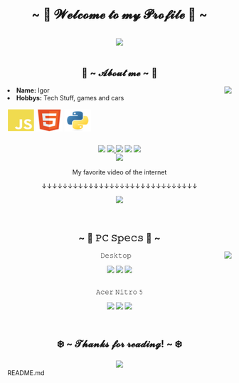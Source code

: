 <body>
<h1 align="center">~ 🥶 𝓦𝓮𝓵𝓬𝓸𝓶𝓮 𝓽𝓸 𝓶𝔂 𝓟𝓻𝓸𝓯𝓲𝓵𝓮 🥶 ~</h1>
<br>
<div align="center">
<img src="http://pa1.narvii.com/7836/aedd2a87ead4ca64f04058d624e6d43470eddadbr1-480-270_00.gif">
</div>
<br>
<div>
<h2 align="center"> 👾 ~ 𝓐𝓫𝓸𝓾𝓽 𝓶𝓮 ~ 👾 </h2>
<img src="https://i.pinimg.com/originals/ce/26/14/ce2614ef4c70f04a2c578f972308f5b6.gif" align="right">
<li>
<b>Name:</b> Igor</li>
<li>
<b>Hobbys:</b> Tech Stuff, games and cars
</li>
 <div style="display: inline_block"><br>
  <img align="center" height="50" width="60" src="https://raw.githubusercontent.com/devicons/devicon/master/icons/javascript/javascript-plain.svg">
  <img align="center" height="50" width="60" src="https://raw.githubusercontent.com/devicons/devicon/master/icons/html5/html5-original.svg">
  <img align="center" height="50" width="60" src="https://raw.githubusercontent.com/devicons/devicon/master/icons/python/python-original.svg">
</div>
  <br>
  <p align="center"> <img src="https://img.shields.io/badge/Windows-0078D6?style=for-the-badge&logo=windows&logoColor=white"/> <a href="https://steamcommunity.com/id/zkingx/"> <img src="https://img.shields.io/badge/Steam-000000?style=for-the-badge&logo=steam&logoColor=white"/> </a> <img src="https://img.shields.io/badge/adobe%20photoshop%20-%2331A8FF.svg?&style=for-the-badge&logo=adobe%20photoshop&logoColor=black"/> <img src="https://img.shields.io/badge/iOS-000000?style=for-the-badge&logo=ios&logoColor=white"/> <img src="https://img.shields.io/badge/Discord-7289DA?style=for-the-badge&logo=discord&logoColor=white"/> <br> <img src="https://img.shields.io/badge/Crunchyroll-F47521?style=for-the-badge&logo=crunchyroll&logoColor=white">
  <div>
  <p align="center"> My favorite video of the internet
  </div>
  <p align="center"> ↓↓↓↓↓↓↓↓↓↓↓↓↓↓↓↓↓↓↓↓↓↓↓↓↓↓↓↓↓↓
  <p align="center">  <a href="https://www.youtube.com/watch?v=d55m03e6qKw"><img src="https://img.shields.io/badge/YouTube-FF0000?style=for-the-badge&logo=youtube&logoColor=white"/> </a>
    <br><br><br>
</div>
<div>
<h2 align="center">            ~ 📇 𝙿𝙲 𝚂𝚙𝚎𝚌𝚜 📇 ~</h2>
<p>
<img src="https://thumbs.gfycat.com/AdorableTanAmericanblackvulture-size_restricted.gif" align="right">
</div>
<div>
<p align="center"> 𝙳𝚎𝚜𝚔𝚝𝚘𝚙
<p align="center"> <img src="https://img.shields.io/badge/Windows%2010-0078D6?style=for-the-badge&logo=windows&logoColor=white"> <img src="https://img.shields.io/badge/AMD-Ryzen_5_3600-ED1C24?style=for-the-badge&logo=amd&logoColor=white"/> <img src="https://img.shields.io/badge/NVIDIA-GTX1650-76B900?style=for-the-badge&logo=nvidia&logoColor=white"/> <br><br>
<p align="center"> 𝙰𝚌𝚎𝚛 𝙽𝚒𝚝𝚛𝚘 𝟻
<p align="center"> <img src="https://img.shields.io/badge/Windows%2010-0078D6?style=for-the-badge&logo=windows&logoColor=white"> <img src="https://img.shields.io/badge/AMD-Ryzen_5_4600H-ED1C24?style=for-the-badge&logo=amd&logoColor=white"> <img src="https://img.shields.io/badge/NVIDIA-GTX1650-76B900?style=for-the-badge&logo=nvidia&logoColor=white">
</p>
<br>
<h2 align="center">❄️ ~ 𝓣𝓱𝓪𝓷𝓴𝓼 𝓯𝓸𝓻 𝓻𝓮𝓪𝓭𝓲𝓷𝓰! ~ ❄️</h2>
<div align="center">
<img src="https://c.tenor.com/BybCTA7jgP4AAAAC/takt-op-destiny.gif">
</div>
</div>
</div>
</body>
README.md